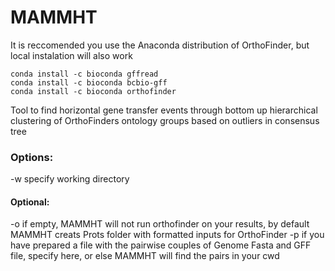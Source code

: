 # MAMMHT

It is reccomended you use the Anaconda distribution of OrthoFinder, but local instalation will also work


```
conda install -c bioconda gffread 
conda install -c bioconda bcbio-gff
conda install -c bioconda orthofinder

```
Tool to find horizontal gene transfer events through bottom up hierarchical clustering of OrthoFinders ontology groups based on outliers in consensus tree

### Options:
-w <workingDirectory> specify working directory
  
#### Optional:
-o <ProtFolder> if empty, MAMMHT will not run orthofinder on your results, by default MAMMHT creats Prots folder with formatted inputs for OrthoFinder
-p <PairFile> if you have prepared a file with the pairwise couples of Genome Fasta and GFF file, specify here, or else MAMMHT will find the pairs in your cwd
  
 
  
  
